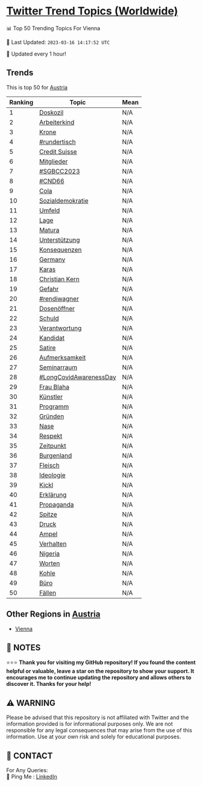 [Twitter Trend Topics (Worldwide)](https://github.com/ErcinDedeoglu/Twitter-Trend-Topics)
==========


📊 Top 50 Trending Topics For Vienna

📆 Last Updated: `2023-03-16 14:17:52 UTC`

🔧 Updated every 1 hour!


## Trends

This is top 50 for [Austria](</Austria>)

| Ranking | Topic | Mean |
| ------- | ------------ | ------------ |
| 1 | [Doskozil](http://twitter.com/search?q=Doskozil) | N/A |
| 2 | [Arbeiterkind](http://twitter.com/search?q=Arbeiterkind) | N/A |
| 3 | [Krone](http://twitter.com/search?q=Krone) | N/A |
| 4 | [#rundertisch](http://twitter.com/search?q=%23rundertisch) | N/A |
| 5 | [Credit Suisse](http://twitter.com/search?q=Credit+Suisse) | N/A |
| 6 | [Mitglieder](http://twitter.com/search?q=Mitglieder) | N/A |
| 7 | [#SGBCC2023](http://twitter.com/search?q=%23SGBCC2023) | N/A |
| 8 | [#CND66](http://twitter.com/search?q=%23CND66) | N/A |
| 9 | [Cola](http://twitter.com/search?q=Cola) | N/A |
| 10 | [Sozialdemokratie](http://twitter.com/search?q=Sozialdemokratie) | N/A |
| 11 | [Umfeld](http://twitter.com/search?q=Umfeld) | N/A |
| 12 | [Lage](http://twitter.com/search?q=Lage) | N/A |
| 13 | [Matura](http://twitter.com/search?q=Matura) | N/A |
| 14 | [Unterstützung](http://twitter.com/search?q=Unterst%c3%bctzung) | N/A |
| 15 | [Konsequenzen](http://twitter.com/search?q=Konsequenzen) | N/A |
| 16 | [Germany](http://twitter.com/search?q=Germany) | N/A |
| 17 | [Karas](http://twitter.com/search?q=Karas) | N/A |
| 18 | [Christian Kern](http://twitter.com/search?q=Christian+Kern) | N/A |
| 19 | [Gefahr](http://twitter.com/search?q=Gefahr) | N/A |
| 20 | [#rendiwagner](http://twitter.com/search?q=%23rendiwagner) | N/A |
| 21 | [Dosenöffner](http://twitter.com/search?q=Dosen%c3%b6ffner) | N/A |
| 22 | [Schuld](http://twitter.com/search?q=Schuld) | N/A |
| 23 | [Verantwortung](http://twitter.com/search?q=Verantwortung) | N/A |
| 24 | [Kandidat](http://twitter.com/search?q=Kandidat) | N/A |
| 25 | [Satire](http://twitter.com/search?q=Satire) | N/A |
| 26 | [Aufmerksamkeit](http://twitter.com/search?q=Aufmerksamkeit) | N/A |
| 27 | [Seminarraum](http://twitter.com/search?q=Seminarraum) | N/A |
| 28 | [#LongCovidAwarenessDay](http://twitter.com/search?q=%23LongCovidAwarenessDay) | N/A |
| 29 | [Frau Blaha](http://twitter.com/search?q=Frau+Blaha) | N/A |
| 30 | [Künstler](http://twitter.com/search?q=K%c3%bcnstler) | N/A |
| 31 | [Programm](http://twitter.com/search?q=Programm) | N/A |
| 32 | [Gründen](http://twitter.com/search?q=Gr%c3%bcnden) | N/A |
| 33 | [Nase](http://twitter.com/search?q=Nase) | N/A |
| 34 | [Respekt](http://twitter.com/search?q=Respekt) | N/A |
| 35 | [Zeitpunkt](http://twitter.com/search?q=Zeitpunkt) | N/A |
| 36 | [Burgenland](http://twitter.com/search?q=Burgenland) | N/A |
| 37 | [Fleisch](http://twitter.com/search?q=Fleisch) | N/A |
| 38 | [Ideologie](http://twitter.com/search?q=Ideologie) | N/A |
| 39 | [Kickl](http://twitter.com/search?q=Kickl) | N/A |
| 40 | [Erklärung](http://twitter.com/search?q=Erkl%c3%a4rung) | N/A |
| 41 | [Propaganda](http://twitter.com/search?q=Propaganda) | N/A |
| 42 | [Spitze](http://twitter.com/search?q=Spitze) | N/A |
| 43 | [Druck](http://twitter.com/search?q=Druck) | N/A |
| 44 | [Ampel](http://twitter.com/search?q=Ampel) | N/A |
| 45 | [Verhalten](http://twitter.com/search?q=Verhalten) | N/A |
| 46 | [Nigeria](http://twitter.com/search?q=Nigeria) | N/A |
| 47 | [Worten](http://twitter.com/search?q=Worten) | N/A |
| 48 | [Kohle](http://twitter.com/search?q=Kohle) | N/A |
| 49 | [Büro](http://twitter.com/search?q=B%c3%bcro) | N/A |
| 50 | [Fällen](http://twitter.com/search?q=F%c3%a4llen) | N/A |



## Other Regions in [Austria](</Austria>)

* [Vienna](</Austria/Vienna.md>)



## 📝 NOTES

⭐⭐⭐ **Thank you for visiting my GitHub repository! If you found the content helpful or valuable, leave a star on the repository to show your support. It encourages me to continue updating the repository and allows others to discover it. Thanks for your help!**


## ⚠️ WARNING

Please be advised that this repository is not affiliated with Twitter and the information provided is for informational purposes only. We are not responsible for any legal consequences that may arise from the use of this information. Use at your own risk and solely for educational purposes.


## 📨 CONTACT

 For Any Queries:  
            🏓 Ping Me : [LinkedIn](https://www.linkedin.com/in/ercindedeoglu/)
